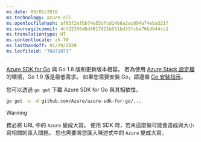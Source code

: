 ```yaml
---
ms.date: 09/05/2018
ms.technology: azure-cli
ms.openlocfilehash: af03f2efbb74e55dfcd14b6a2ac894a74eba321f
ms.sourcegitcommit: 4cf22356d6d4817421b551bd53fcba76bdb44cc1
ms.translationtype: HT
ms.contentlocale: zh-TW
ms.lasthandoff: 01/29/2020
ms.locfileid: "76871873"
---
```

[Azure SDK for Go](https://github.com/Azure/azure-sdk-for-go) 與 Go 1.8 版和更新版本相容。 若為使用 [Azure Stack 設定檔](/azure/azure-stack/user/azure-stack-version-profiles-go)的環境，Go 1.9 版是最低需求。
如果您需要安裝 Go，請遵循 [Go 安裝指示](https://golang.org/doc/install)。

您可以透過 `go get` 下載 Azure SDK for Go 與其相依性。

```bash
go get -u -d github.com/Azure/azure-sdk-for-go/...
```

> [!WARNING]
> 務必將 URL 中的 `Azure` 變成大寫。 使用 SDK 時，若未這麼做可能會造成與大小寫相關的匯入問題。 您也需要將您匯入陳述式中的 `Azure` 變成大寫。
